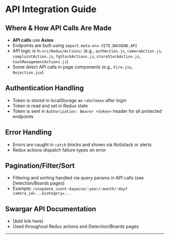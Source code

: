 # API Integration Guide

## Where & How API Calls Are Made

- **API calls** use **Axios**
- Endpoints are built using `import.meta.env.VITE_BACKEND_API`
- API logic is in `src/Redux/Actions/` (e.g., `authAction.js`, `cameraAction.js`, `complaintAction.js`, `fgStockActions.js`, `storeStockAction.js`, `toolManagementActions.js`)
- Some direct API calls in page components (e.g., `Fire.jsx`, `Rejection.jsx`)

## Authentication Handling

- Token is stored in localStorage as `rabsToken` after login
- Token is read and set in Redux state
- Token is sent in `Authorization: Bearer <token>` header for all protected endpoints

## Error Handling

- Errors are caught in `catch` blocks and shown via Notistack or alerts
- Redux actions dispatch failure types on error

## Pagination/Filter/Sort

- Filtering and sorting handled via query params in API calls (see Detection/Boards pages)
- Example: `/snapdate_count-daywise/:year/:month/:day?camera_id=...&category=...`

## Swargar API Documentation

- (Add link here)
- Used throughout Redux actions and Detection/Boards pages

---
